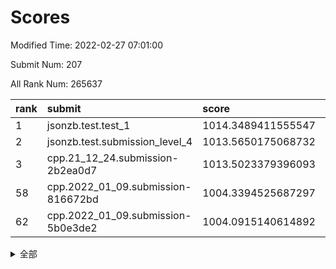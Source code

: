 # Scores

Modified Time: 2022-02-27 07:01:00

Submit Num: 207

All Rank Num: 265637

| rank |               submit               |       score        |       sigma        | pk_num |
| :--- | :--------------------------------- | :----------------- | :----------------- | :----- |
| 1    | jsonzb.test.test_1                 | 1014.3489411555547 | 0.8281979690261714 | 5136   |
| 2    | jsonzb.test.submission_level_4     | 1013.5650175068732 | 0.8199086277499082 | 5127   |
| 3    | cpp.21_12_24.submission-2b2ea0d7   | 1013.5023379396093 | 0.819443122721935  | 5132   |
| 58   | cpp.2022_01_09.submission-816672bd | 1004.3394525687297 | 0.7168586597107061 | 5134   |
| 62   | cpp.2022_01_09.submission-5b0e3de2 | 1004.0915140614892 | 0.7166695607986442 | 5135   |


<details>
<summary>全部</summary>

| rank |                 submit                 |       score        |       sigma        | pk_num |
| :--- | :------------------------------------- | :----------------- | :----------------- | :----- |
| 1    | jsonzb.test.test_1                     | 1014.3489411555547 | 0.8281979690261714 | 5136   |
| 2    | jsonzb.test.submission_level_4         | 1013.5650175068732 | 0.8199086277499082 | 5127   |
| 3    | cpp.21_12_24.submission-2b2ea0d7       | 1013.5023379396093 | 0.819443122721935  | 5132   |
| 4    | gobigger.level_3.submission_level_3_19 | 1011.5462983164595 | 0.7694967856574815 | 5134   |
| 5    | gobigger.level_3.submission_level_3_44 | 1011.2806753588062 | 0.7780275400523278 | 5135   |
| 6    | gobigger.level_3.submission_level_3_4  | 1011.2048157175391 | 0.770004913287657  | 5137   |
| 7    | gobigger.level_3.submission_level_3_15 | 1011.1925221001337 | 0.7663146465578058 | 5132   |
| 8    | gobigger.level_3.submission_level_3_38 | 1011.0725102960007 | 0.7694761427192814 | 5135   |
| 9    | gobigger.level_3.submission_level_3_46 | 1010.8176644245624 | 0.7976882278923443 | 5134   |
| 10   | gobigger.level_3.submission_level_3_39 | 1010.6908610713584 | 0.789395710990514  | 5135   |
| 11   | gobigger.level_3.submission_level_3_25 | 1010.6053552890794 | 0.7731697156112863 | 5133   |
| 12   | gobigger.level_3.submission_level_3_26 | 1010.5827860016428 | 0.7630802820476523 | 5133   |
| 13   | gobigger.level_3.submission_level_3_18 | 1010.5398053802928 | 0.7481199876890028 | 5133   |
| 14   | gobigger.level_3.submission_level_3_22 | 1010.515289551078  | 0.7843343790701431 | 5132   |
| 15   | gobigger.level_3.submission_level_3_34 | 1010.5027632820951 | 0.7709936854888806 | 5134   |
| 16   | gobigger.level_3.submission_level_3_7  | 1010.4968432978907 | 0.765335649530206  | 5130   |
| 17   | gobigger.level_3.submission_level_3_33 | 1010.387221296438  | 0.7703004787411939 | 5135   |
| 18   | gobigger.level_3.submission_level_3_28 | 1010.3392129837044 | 0.7628465824692187 | 5134   |
| 19   | gobigger.level_3.submission_level_3_1  | 1010.2313453692302 | 0.749591921494389  | 5133   |
| 20   | gobigger.level_3.submission_level_3_21 | 1010.2301102683455 | 0.7355570905044365 | 5132   |
| 21   | gobigger.level_3.submission_level_3_41 | 1010.1441791507458 | 0.7565926090697324 | 5130   |
| 22   | gobigger.level_3.submission_level_3_29 | 1010.1435322515903 | 0.759257403203493  | 5129   |
| 23   | gobigger.level_3.submission_level_3_35 | 1010.1351032545745 | 0.7646247755576014 | 5129   |
| 24   | gobigger.level_3.submission_level_3_9  | 1010.0489437383303 | 0.7423578463563616 | 5136   |
| 25   | gobigger.level_3.submission_level_3_5  | 1010.0447324736168 | 0.7538502190532528 | 5127   |
| 26   | gobigger.level_3.submission_level_3_40 | 1010.001613365999  | 0.7705228513893652 | 5133   |
| 27   | gobigger.level_3.submission_level_3_45 | 1009.9794693049054 | 0.7604658589775619 | 5137   |
| 28   | gobigger.level_3.submission_level_3_17 | 1009.9114470540085 | 0.7565911435966963 | 5137   |
| 29   | gobigger.level_3.submission_level_3_0  | 1009.9036658198393 | 0.7375624171962482 | 5124   |
| 30   | gobigger.level_3.submission_level_3_37 | 1009.8674472243646 | 0.7491558913841483 | 5133   |
| 31   | gobigger.level_3.submission_level_3_43 | 1009.850268774173  | 0.7416899177715873 | 5130   |
| 32   | gobigger.level_3.submission_level_3_2  | 1009.8171794065257 | 0.7579373790050553 | 5135   |
| 33   | gobigger.level_3.submission_level_3_10 | 1009.6673336508871 | 0.7539180413116092 | 5131   |
| 34   | gobigger.level_3.submission_level_3_8  | 1009.6560821571104 | 0.765009148124479  | 5134   |
| 35   | gobigger.level_3.submission_level_3_30 | 1009.6313117426728 | 0.7390424001580824 | 5134   |
| 36   | gobigger.level_3.submission_level_3_3  | 1009.6097594328593 | 0.7430242373270511 | 5130   |
| 37   | gobigger.level_3.submission_level_3_14 | 1009.598590526498  | 0.7397259118786378 | 5134   |
| 38   | gobigger.level_3.submission_level_3_20 | 1009.5842548716222 | 0.7530163629283589 | 5140   |
| 39   | gobigger.level_3.submission_level_3_24 | 1009.5547547465276 | 0.7418620743832368 | 5133   |
| 40   | gobigger.level_3.submission_level_3_6  | 1009.5318188081595 | 0.7593101757961304 | 5130   |
| 41   | gobigger.level_3.submission_level_3_23 | 1009.5037974110344 | 0.7420105810998561 | 5131   |
| 42   | gobigger.level_3.submission_level_3_31 | 1009.3842023429893 | 0.7444712309403212 | 5138   |
| 43   | gobigger.level_3.submission_level_3_27 | 1009.3482263807001 | 0.7619194214401077 | 5127   |
| 44   | gobigger.level_3.submission_level_3_12 | 1009.3207344762965 | 0.7530890719559697 | 5137   |
| 45   | gobigger.level_3.submission_level_3_36 | 1009.3022085814393 | 0.7402294527661425 | 5131   |
| 46   | gobigger.level_3.submission_level_3_42 | 1009.1725272287175 | 0.7354195861392758 | 5129   |
| 47   | gobigger.level_3.submission_level_3_47 | 1008.9532687485978 | 0.7337578710536781 | 5137   |
| 48   | gobigger.level_3.submission_level_3_32 | 1008.8378298829357 | 0.7615954054920921 | 5134   |
| 49   | gobigger.level_3.submission_level_3_48 | 1008.6612322381337 | 0.7390768273996745 | 5136   |
| 50   | gobigger.level_3.submission_level_3_49 | 1008.4255362500484 | 0.7532463363728723 | 5137   |
| 51   | gobigger.level_3.submission_level_3_13 | 1008.3831537942659 | 0.7634242363550252 | 5135   |
| 52   | gobigger.level_3.submission_level_3_11 | 1008.3248480129895 | 0.7512069934204568 | 5135   |
| 53   | gobigger.level_3.submission_level_3_16 | 1008.0730165274995 | 0.7519991026871774 | 5126   |
| 54   | gobigger.level_1.submission_level_1_5  | 1004.9709940773962 | 0.7135426184336598 | 5130   |
| 55   | gobigger.level_1.submission_level_1_42 | 1004.7228089247723 | 0.7204757313022344 | 5131   |
| 56   | gobigger.level_1.submission_level_1_47 | 1004.6119790352986 | 0.7198540140368748 | 5127   |
| 57   | gobigger.level_1.submission_level_1_34 | 1004.3487199411545 | 0.719700721873175  | 5138   |
| 58   | cpp.2022_01_09.submission-816672bd     | 1004.3394525687297 | 0.7168586597107061 | 5134   |
| 59   | gobigger.level_1.submission_level_1_1  | 1004.2592099380761 | 0.7139112397600396 | 5130   |
| 60   | gobigger.level_1.submission_level_1_29 | 1004.2385520155532 | 0.7143126329029739 | 5137   |
| 61   | gobigger.level_1.submission_level_1_16 | 1004.094463110335  | 0.721725540865598  | 5139   |
| 62   | cpp.2022_01_09.submission-5b0e3de2     | 1004.0915140614892 | 0.7166695607986442 | 5135   |
| 63   | gobigger.level_1.submission_level_1_6  | 1004.0451325331934 | 0.7143646090099258 | 5134   |
| 64   | gobigger.level_1.submission_level_1_24 | 1003.9702599775567 | 0.7157608119328044 | 5129   |
| 65   | gobigger.level_1.submission_level_1_13 | 1003.9129407975239 | 0.7245762154140628 | 5130   |
| 66   | gobigger.level_1.submission_level_1_21 | 1003.876040280444  | 0.7217324840903978 | 5128   |
| 67   | gobigger.level_1.submission_level_1_22 | 1003.8742083365869 | 0.7061611270451933 | 5131   |
| 68   | gobigger.level_1.submission_level_1_48 | 1003.819390969776  | 0.717103028524782  | 5130   |
| 69   | gobigger.level_1.submission_level_1_19 | 1003.7242240449875 | 0.7099239118892404 | 5131   |
| 70   | gobigger.level_1.submission_level_1_40 | 1003.6398823424232 | 0.7212366087321476 | 5133   |
| 71   | gobigger.level_1.submission_level_1_25 | 1003.6374340006896 | 0.7190640162830623 | 5135   |
| 72   | gobigger.level_1.submission_level_1_14 | 1003.6266628865475 | 0.716252839201858  | 5129   |
| 73   | gobigger.level_1.submission_level_1_12 | 1003.6250856238346 | 0.715605973370983  | 5138   |
| 74   | gobigger.level_1.submission_level_1_2  | 1003.470151765384  | 0.7215283260756465 | 5136   |
| 75   | gobigger.level_1.submission_level_1_26 | 1003.4314622324235 | 0.7185551290345137 | 5135   |
| 76   | gobigger.level_1.submission_level_1_36 | 1003.424698280045  | 0.7154023035467836 | 5132   |
| 77   | gobigger.level_1.submission_level_1_17 | 1003.4233108257384 | 0.710885909644612  | 5132   |
| 78   | gobigger.level_1.submission_level_1_7  | 1003.4171568975838 | 0.7084379957081547 | 5133   |
| 79   | gobigger.level_1.submission_level_1_4  | 1003.3863326217903 | 0.7230671476083039 | 5137   |
| 80   | gobigger.level_1.submission_level_1_32 | 1003.3809255318617 | 0.7238785089307419 | 5133   |
| 81   | gobigger.level_1.submission_level_1_23 | 1003.3511866220165 | 0.7150891051853581 | 5135   |
| 82   | gobigger.level_1.submission_level_1_39 | 1003.3424768877691 | 0.7001756471972084 | 5133   |
| 83   | gobigger.level_1.submission_level_1_37 | 1003.323824251363  | 0.7130270844102048 | 5140   |
| 84   | gobigger.level_1.submission_level_1_44 | 1003.2631849961599 | 0.7188778942634156 | 5134   |
| 85   | gobigger.level_1.submission_level_1_20 | 1003.1556364873494 | 0.7177360779231272 | 5132   |
| 86   | gobigger.level_1.submission_level_1_46 | 1003.1488205999694 | 0.7191039688526191 | 5131   |
| 87   | gobigger.level_1.submission_level_1_0  | 1003.1261764290001 | 0.7271082298500712 | 5132   |
| 88   | gobigger.level_1.submission_level_1_38 | 1003.0866208758687 | 0.7126845634784296 | 5133   |
| 89   | gobigger.level_1.submission_level_1_49 | 1003.0789779603908 | 0.7121499700500521 | 5129   |
| 90   | gobigger.level_1.submission_level_1_9  | 1003.0302724959005 | 0.7150457064375634 | 5134   |
| 91   | gobigger.level_1.submission_level_1_8  | 1003.0282716904023 | 0.7095662172306786 | 5130   |
| 92   | gobigger.level_1.submission_level_1_18 | 1002.8355865140753 | 0.718568116044097  | 5136   |
| 93   | gobigger.level_1.submission_level_1_10 | 1002.8060806956621 | 0.726325019508372  | 5137   |
| 94   | gobigger.level_1.submission_level_1_31 | 1002.7453652927364 | 0.7219447120936733 | 5133   |
| 95   | gobigger.level_1.submission_level_1_28 | 1002.7180266633455 | 0.7134191045796376 | 5131   |
| 96   | gobigger.level_1.submission_level_1_3  | 1002.7086146135074 | 0.715730331942012  | 5136   |
| 97   | gobigger.level_1.submission_level_1_41 | 1002.6690584569307 | 0.7219123373946883 | 5130   |
| 98   | gobigger.level_1.submission_level_1_43 | 1002.4375755445619 | 0.7246608546104455 | 5136   |
| 99   | gobigger.level_1.submission_level_1_15 | 1002.4217937397719 | 0.7138103733372461 | 5132   |
| 100  | gobigger.level_1.submission_level_1_30 | 1002.4189385272845 | 0.7019423747463165 | 5132   |
| 101  | gobigger.level_1.submission_level_1_27 | 1002.340099325426  | 0.7094838870035919 | 5138   |
| 102  | gobigger.level_1.submission_level_1_35 | 1002.2615749029483 | 0.7174293646222932 | 5135   |
| 103  | gobigger.level_1.submission_level_1_45 | 1002.1528739597297 | 0.7192260288770618 | 5136   |
| 104  | gobigger.level_1.submission_level_1_11 | 1002.0223306852989 | 0.7041952172436771 | 5138   |
| 105  | gobigger.level_1.submission_level_1_33 | 1001.7421118679556 | 0.7077433502436933 | 5135   |
| 106  | gobigger.random.submission_random_22   | 997.3029680241779  | 0.6986246299206565 | 5131   |
| 107  | gobigger.random.submission_random_28   | 996.938186316878   | 0.7093721126926318 | 5130   |
| 108  | gobigger.random.submission_random_15   | 996.8480137311959  | 0.7058307280402334 | 5136   |
| 109  | gobigger.random.submission_random_47   | 996.7467028099038  | 0.6998146046599742 | 5137   |
| 110  | gobigger.random.submission_random_49   | 996.5852314634972  | 0.7039223819769878 | 5132   |
| 111  | gobigger.random.submission_random_35   | 996.5624756800493  | 0.7098324847535429 | 5139   |
| 112  | gobigger.random.submission_random_10   | 996.560920250345   | 0.7102539255601288 | 5137   |
| 113  | gobigger.random.submission_random_26   | 996.5428075493049  | 0.7025018724876191 | 5132   |
| 114  | gobigger.random.submission_random_36   | 996.5411244817727  | 0.7107097278377453 | 5129   |
| 115  | gobigger.random.submission_random_38   | 996.4335488673213  | 0.7073296777903512 | 5137   |
| 116  | gobigger.random.submission_random_23   | 996.4072044795106  | 0.7179124303171257 | 5131   |
| 117  | gobigger.random.submission_random_32   | 996.2468120175326  | 0.7169530982733773 | 5139   |
| 118  | gobigger.random.submission_random_19   | 996.2287020386782  | 0.7049963368669537 | 5131   |
| 119  | gobigger.random.submission_random_17   | 996.221699287073   | 0.6996837879112535 | 5133   |
| 120  | gobigger.random.submission_random_48   | 996.2181912026797  | 0.6994602847469364 | 5134   |
| 121  | gobigger.random.submission_random_21   | 996.1770649601502  | 0.6994499063858715 | 5130   |
| 122  | gobigger.random.submission_random_37   | 996.1577124754223  | 0.705035535720469  | 5134   |
| 123  | gobigger.random.submission_random_4    | 996.1097217409648  | 0.7092735884490897 | 5135   |
| 124  | gobigger.random.submission_random_33   | 996.0200657257022  | 0.7212607733256897 | 5133   |
| 125  | gobigger.random.submission_random_41   | 996.0016032642667  | 0.7195073981733282 | 5133   |
| 126  | gobigger.random.submission_random_45   | 995.9950853998735  | 0.7079120357400036 | 5137   |
| 127  | gobigger.random.submission_random_27   | 995.9292877254848  | 0.7150805472428239 | 5131   |
| 128  | gobigger.random.submission_random_3    | 995.8890929456295  | 0.701568841819082  | 5134   |
| 129  | gobigger.random.submission_random_2    | 995.8782417225862  | 0.7274041492981637 | 5132   |
| 130  | gobigger.random.submission_random_1    | 995.847201705845   | 0.7200784250418785 | 5132   |
| 131  | gobigger.random.submission_random_14   | 995.8242443263509  | 0.6974914376240479 | 5129   |
| 132  | gobigger.random.submission_random_9    | 995.8091378540362  | 0.707909779124146  | 5133   |
| 133  | gobigger.random.submission_random_46   | 995.8056659717802  | 0.7188808054764597 | 5140   |
| 134  | gobigger.random.submission_random_13   | 995.7629866920402  | 0.7118367240499672 | 5135   |
| 135  | gobigger.random.submission_random_40   | 995.7441223319257  | 0.7308027078785618 | 5135   |
| 136  | gobigger.random.submission_random_6    | 995.7053416344867  | 0.7169954879384131 | 5139   |
| 137  | gobigger.random.submission_random_20   | 995.7031786306087  | 0.7154998752704554 | 5133   |
| 138  | gobigger.random.submission_random_24   | 995.5697825892443  | 0.7106685553243873 | 5135   |
| 139  | gobigger.random.submission_random_34   | 995.5199590615717  | 0.6992473823231786 | 5131   |
| 140  | gobigger.random.submission_random_42   | 995.3695915685414  | 0.7042508727985203 | 5133   |
| 141  | gobigger.random.submission_random_16   | 995.2798736015116  | 0.7227676198415036 | 5131   |
| 142  | gobigger.random.submission_random_7    | 995.221248597901   | 0.7097253582828595 | 5129   |
| 143  | gobigger.random.submission_random_44   | 995.2005586950007  | 0.7151310270001598 | 5130   |
| 144  | gobigger.random.submission_random_30   | 995.1325010095309  | 0.7071656596410011 | 5132   |
| 145  | gobigger.random.submission_random_0    | 995.1247989797165  | 0.7137272774573724 | 5130   |
| 146  | gobigger.random.submission_random_18   | 995.0753806721375  | 0.71753541499741   | 5135   |
| 147  | gobigger.random.submission_random_43   | 995.015358377298   | 0.7252478318382637 | 5128   |
| 148  | gobigger.random.submission_random_12   | 995.0150429262807  | 0.7073965991880111 | 5128   |
| 149  | gobigger.random.submission_random_11   | 994.9860239482924  | 0.7133464781624373 | 5133   |
| 150  | gobigger.random.submission_random_5    | 994.9530311893641  | 0.7253429007785148 | 5134   |
| 151  | gobigger.random.submission_random_8    | 994.761715431449   | 0.7234222602361079 | 5127   |
| 152  | gobigger.level_2.submission_level_2_42 | 994.4338479004753  | 0.7280104094445881 | 5132   |
| 153  | gobigger.random.submission_random_25   | 994.4015020204217  | 0.7201164933148542 | 5134   |
| 154  | gobigger.random.submission_random_29   | 994.2448889208277  | 0.7213957074291547 | 5132   |
| 155  | gobigger.level_2.submission_level_2_39 | 994.2441677481247  | 0.7250211196023794 | 5132   |
| 156  | gobigger.random.submission_random_31   | 994.121410369049   | 0.7021810107498119 | 5133   |
| 157  | gobigger.level_2.submission_level_2_30 | 994.0716455928887  | 0.7170774102872156 | 5132   |
| 158  | gobigger.level_2.submission_level_2_45 | 994.057151187661   | 0.729027785221453  | 5132   |
| 159  | gobigger.random.submission_random_39   | 994.0499352933876  | 0.723401864842615  | 5134   |
| 160  | gobigger.level_2.submission_level_2_19 | 993.9567358610739  | 0.7347166989423353 | 5136   |
| 161  | gobigger.level_2.submission_level_2_1  | 993.8245789519634  | 0.7347454919984475 | 5136   |
| 162  | gobigger.level_2.submission_level_2_48 | 993.5457626442623  | 0.7452762281404405 | 5135   |
| 163  | gobigger.level_2.submission_level_2_37 | 993.4851876480842  | 0.7412039155396309 | 5135   |
| 164  | gobigger.level_2.submission_level_2_43 | 993.0646576070925  | 0.7431485310529712 | 5136   |
| 165  | gobigger.level_2.submission_level_2_10 | 993.0627729704305  | 0.7319809915188604 | 5127   |
| 166  | gobigger.level_2.submission_level_2_0  | 992.9759071872903  | 0.7246964949880725 | 5138   |
| 167  | gobigger.level_2.submission_level_2_41 | 992.9729413304162  | 0.73647146714754   | 5133   |
| 168  | gobigger.level_2.submission_level_2_12 | 992.9407917816155  | 0.7603908290715264 | 5135   |
| 169  | gobigger.level_2.submission_level_2_7  | 992.7591584702297  | 0.7342473556714789 | 5137   |
| 170  | gobigger.level_2.submission_level_2_4  | 992.7367371157228  | 0.7336869993298788 | 5131   |
| 171  | gobigger.level_2.submission_level_2_23 | 992.7245931430733  | 0.7358142372531241 | 5131   |
| 172  | gobigger.level_2.submission_level_2_13 | 992.6979294758426  | 0.7302408969252145 | 5134   |
| 173  | gobigger.level_2.submission_level_2_29 | 992.6887063472733  | 0.7429346363623893 | 5130   |
| 174  | gobigger.level_2.submission_level_2_40 | 992.6148534830177  | 0.7242703344588998 | 5139   |
| 175  | gobigger.level_2.submission_level_2_15 | 992.6130885670725  | 0.7367236810867835 | 5130   |
| 176  | gobigger.level_2.submission_level_2_28 | 992.6057902107902  | 0.7475455415890917 | 5130   |
| 177  | gobigger.level_2.submission_level_2_3  | 992.4960165872727  | 0.7319988743881244 | 5133   |
| 178  | gobigger.level_2.submission_level_2_20 | 992.4352169592619  | 0.7365510516678703 | 5133   |
| 179  | gobigger.level_2.submission_level_2_46 | 992.3968877221039  | 0.7365264013904484 | 5133   |
| 180  | gobigger.level_2.submission_level_2_26 | 992.2878824798021  | 0.7555360249929777 | 5133   |
| 181  | gobigger.level_2.submission_level_2_8  | 992.2640807894187  | 0.745935370633259  | 5134   |
| 182  | gobigger.level_2.submission_level_2_32 | 992.2494198645352  | 0.7527116738852998 | 5133   |
| 183  | gobigger.level_2.submission_level_2_21 | 992.2212372968414  | 0.7406962280580993 | 5133   |
| 184  | gobigger.level_2.submission_level_2_34 | 992.2152365606119  | 0.7458110937205652 | 5131   |
| 185  | gobigger.level_2.submission_level_2_44 | 992.1084192176542  | 0.7279320073198766 | 5131   |
| 186  | gobigger.level_2.submission_level_2_35 | 992.0102008141122  | 0.7422237981661037 | 5128   |
| 187  | gobigger.level_2.submission_level_2_2  | 991.9613524244277  | 0.7528654832529161 | 5139   |
| 188  | gobigger.level_2.submission_level_2_18 | 991.8032718696245  | 0.7460957286051986 | 5133   |
| 189  | gobigger.level_2.submission_level_2_16 | 991.7046481051603  | 0.7547968321328014 | 5130   |
| 190  | gobigger.level_2.submission_level_2_38 | 991.6932414075284  | 0.739596736919243  | 5135   |
| 191  | gobigger.level_2.submission_level_2_14 | 991.6879108082397  | 0.7509112601659937 | 5137   |
| 192  | gobigger.level_2.submission_level_2_5  | 991.5711149745271  | 0.7474172608779189 | 5132   |
| 193  | gobigger.level_2.submission_level_2_24 | 991.5681033208064  | 0.7396508246253554 | 5137   |
| 194  | gobigger.level_2.submission_level_2_36 | 991.539588252954   | 0.7660112568794262 | 5133   |
| 195  | gobigger.level_2.submission_level_2_17 | 991.5007601835017  | 0.7470494529726432 | 5136   |
| 196  | gobigger.level_2.submission_level_2_6  | 991.3869090292545  | 0.7572498027022355 | 5136   |
| 197  | gobigger.level_2.submission_level_2_25 | 991.3645986182958  | 0.7248851760013793 | 5132   |
| 198  | gobigger.level_2.submission_level_2_11 | 991.2498149946675  | 0.7457880881510303 | 5133   |
| 199  | gobigger.level_2.submission_level_2_31 | 991.2198638449679  | 0.7468017962635555 | 5133   |
| 200  | gobigger.level_2.submission_level_2_9  | 991.1000629159828  | 0.7526920501069873 | 5131   |
| 201  | gobigger.level_2.submission_level_2_33 | 991.093935385601   | 0.7564772745244396 | 5131   |
| 202  | gobigger.level_2.submission_level_2_27 | 990.9113858639474  | 0.75500075406759   | 5129   |
| 203  | gobigger.level_2.submission_level_2_22 | 990.5645239009834  | 0.7527533446044252 | 5129   |
| 204  | gobigger.level_2.submission_level_2_47 | 990.5123896466938  | 0.7628943609704416 | 5128   |
| 205  | gobigger.level_2.submission_level_2_49 | 990.4695628148991  | 0.745199069544899  | 5132   |
| 206  | gobigger.none.submission_none_0        | 978.4321362442778  | 1.2808481904070002 | 5131   |
| 207  | gobigger.none.submission_none_1        | 976.2159930761595  | 1.4693377943831203 | 5139   |

</details>